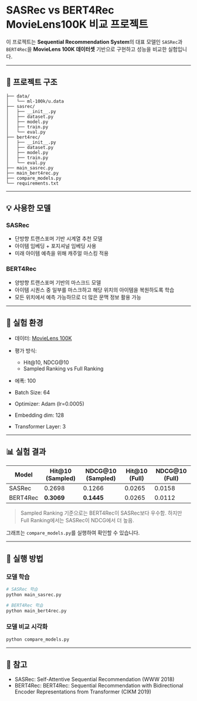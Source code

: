 # SASRec vs BERT4Rec MovieLens100K 비교 프로젝트

이 프로젝트는 **Sequential Recommendation System**의 대표 모델인 `SASRec`과 `BERT4Rec`을 **MovieLens 100K 데이터셋** 기반으로 구현하고 성능을 비교한 실험입니다.

---

## 📁 프로젝트 구조

```
├── data/
│   └── ml-100k/u.data
├── sasrec/
│   ├── __init__.py
│   ├── dataset.py
│   ├── model.py
│   ├── train.py
│   └── eval.py
├── bert4rec/
│   ├── __init__.py
│   ├── dataset.py
│   ├── model.py
│   ├── train.py
│   └── eval.py
├── main_sasrec.py
├── main_bert4rec.py
├── compare_models.py
└── requirements.txt
```

---

## 💡 사용한 모델

### SASRec

* 단방향 트랜스포머 기반 시계열 추천 모델
* 아이템 임베딩 + 포지셔널 임베딩 사용
* 미래 아이템 예측을 위해 캐주얼 마스킹 적용

### BERT4Rec

* 양방향 트랜스포머 기반의 마스크드 모델
* 아이템 시퀀스 중 일부를 마스크하고 해당 위치의 아이템을 복원하도록 학습
* 모든 위치에서 예측 가능하므로 더 많은 문맥 정보 활용 가능

---

## 🧪 실험 환경

* 데이터: [MovieLens 100K](https://grouplens.org/datasets/movielens/100k/)
* 평가 방식:

  * Hit\@10, NDCG\@10
  * Sampled Ranking vs Full Ranking
* 에폭: 100
* Batch Size: 64
* Optimizer: Adam (lr=0.0005)
* Embedding dim: 128
* Transformer Layer: 3

---

## 📊 실험 결과

| Model    | Hit\@10 (Sampled) | NDCG\@10 (Sampled) | Hit\@10 (Full) | NDCG\@10 (Full) |
| -------- | ----------------- | ------------------ | -------------- | --------------- |
| SASRec   | 0.2698            | 0.1266             | 0.0265         | 0.0158          |
| BERT4Rec | **0.3069**        | **0.1445**         | 0.0265         | 0.0112          |

> Sampled Ranking 기준으로는 BERT4Rec이 SASRec보다 우수함.
> 하지만 Full Ranking에서는 SASRec이 NDCG에서 더 높음.

그래프는 `compare_models.py`를 실행하여 확인할 수 있습니다.

---

## 🚀 실행 방법

### 모델 학습

```bash
# SASRec 학습
python main_sasrec.py

# BERT4Rec 학습
python main_bert4rec.py
```

### 모델 비교 시각화

```bash
python compare_models.py
```

---



## 🙋 참고

* SASRec: Self-Attentive Sequential Recommendation (WWW 2018)
* BERT4Rec: BERT4Rec: Sequential Recommendation with Bidirectional Encoder Representations from Transformer (CIKM 2019)